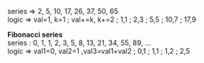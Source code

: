 series => 2, 5, 10, 17, 26, 37, 50, 65<br>
logic => val=1, k=1 ; val+=k, k+=2 ; 1,1 ; 2,3 ; 5,5 ; 10,7 ; 17,9<br>

**Fibonacci series**
<br>series : 0, 1, 1, 2, 3, 5, 8, 13, 21, 34, 55, 89, ... 
<br>logic => val1=0, val2=1 ,val3=val1+val2 ; 0,1 ; 1,1 ; 1,2 ; 2,5
